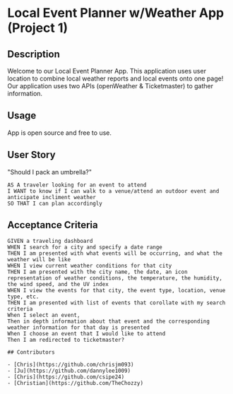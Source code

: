 # Local Event Planner w/Weather App (Project 1)

## Description
Welcome to our Local Event Planner App. This application uses user location to combine local weather reports and local events onto one page!
Our application uses two APIs (openWeather & Ticketmaster) to gather information.

## Usage
App is open source and free to use.

## User Story
"Should I pack an umbrella?"
```
AS A traveler looking for an event to attend
I WANT to know if I can walk to a venue/attend an outdoor event and anticipate incliment weather
SO THAT I can plan accordingly
```
## Acceptance Criteria
```
GIVEN a traveling dashboard
WHEN I search for a city and specify a date range
THEN I am presented with what events will be occurring, and what the weather will be like
WHEN I view current weather conditions for that city
THEN I am presented with the city name, the date, an icon representation of weather conditions, the temperature, the humidity, the wind speed, and the UV index
WHEN I view the events for that city, the event type, location, venue type, etc.
THEN I am presented with list of events that corollate with my search criteria
When I select an event,
Then in depth information about that event and the corresponding weather information for that day is presented
When I choose an event that I would like to attend
Then I am redirected to ticketmaster?

## Contributors

- [Chris](https://github.com/chrisjm093)
- [Ju](https://github.com/dannylee1009)
- [Chris](https://github.com/csipe24)
- [Christian](https://github.com/TheChozzy)

